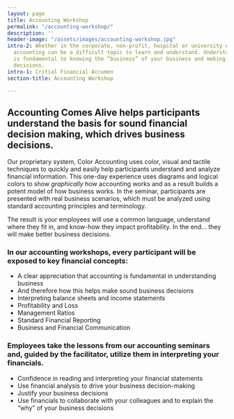 ```yaml
---
layout: page
title: Accounting Workshop
permalink: "/accounting-workshop/"
description: ''
header-image: "/assets/images/accounting-workshop.jpg"
intro-2: Whether in the corporate, non-profit, hospital or university environment,
  accounting can be a difficult topic to learn and understand. Understanding accounting
  is fundamental to knowing the “business” of your business and making sound business
  decisions.
intro-1: Critial Financial Accumen
section-title: Accounting Workshop

---
```

## Accounting Comes Alive helps participants understand the basis for sound financial decision making, which drives business decisions.

Our proprietary system, Color Accounting uses color, visual and tactile techniques to quickly and easily help participants understand and analyze financial information. This one-day experience uses diagrams and logical colors to show _graphically_ how accounting works and as a result builds a potent model of how business works. In the seminar, participants are presented with real business scenarios, which must be analyzed using standard accounting principles and terminology. 

The result is your employees will use a common language, understand where they fit in, and know-how they impact profitability. In the end... they will make better business decisions.

### In our accounting workshops, every participant will be exposed to key financial concepts:

* A clear appreciation that accounting is fundamental in understanding business
* And therefore how this helps make sound business decisions
* Interpreting balance sheets and income statements
* Profitability and Loss
* Management Ratios
* Standard Financial Reporting
* Business and Financial Communication

### Employees take the lessons from our accounting seminars and, guided by the facilitator, utilize them in interpreting your financials.

* Confidence in reading and interpreting your financial statements
* Use financial analysis to drive your business decision-making
* Justify your business decisions
* Use financials to collaborate with your colleagues and to explain the “why” of your business decisions